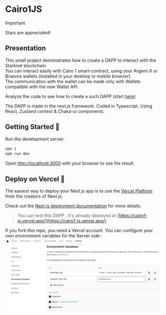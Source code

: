 # Cairo1JS

> [!IMPORTANT]
> Stars are appreciated!

## Presentation

This small project demonstrates how to create a DAPP to interact with the Starknet blockchain.  
You can interact easily with Cairo 1 smart-contract, using your Argent-X or Braavos wallets (installed in your desktop or mobile browser).  
The communication with the wallet can be made only with Wallets compatible with the new Wallet API.

Analyze the code to see how to create a such DAPP (start [here](https://github.com/PhilippeR26/Cairo1JS/blob/main/src/app/(site)/page.tsx))  

The DAPP is made in the next.js framework. Coded in Typescript. Using React, Zustand context & Chaka-ui components.

## Getting Started 🚀

Run the development server:

```bash
npm i
npm run dev
```

Open [http://localhost:3000](http://localhost:3000) with your browser to see the result.  

## Deploy on Vercel 🎊

The easiest way to deploy your Next.js app is to use the [Vercel Platform](https://vercel.com/new?utm_medium=default-template&filter=next.js&utm_source=create-next-app&utm_campaign=create-next-app-readme) from the creators of Next.js.

Check out the [Next.js deployment documentation](https://nextjs.org/docs/deployment) for more details.

> You can test this DAPP ; it's already deployed at [https://cairo1-js.vercel.app/](https://cairo1-js.vercel.app/).

If you fork this repo, you need a Vercel account. You can configure your own environment variables for the Server side :  
![](./Images/vercelEnv.png)
